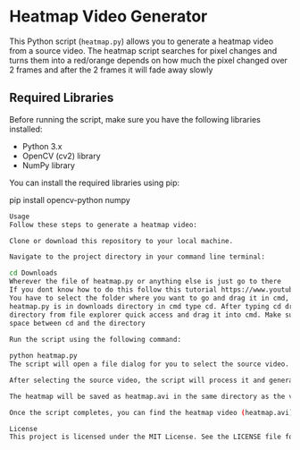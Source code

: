 # Heatmap Video Generator

This Python script (`heatmap.py`) allows you to generate a heatmap video from a source video. The heatmap script searches for pixel changes and turns them into a red/orange depends on how much the pixel changed over 2 frames and after the 2 frames it will fade away slowly

## Required Libraries

Before running the script, make sure you have the following libraries installed:

- Python 3.x
- OpenCV (cv2) library
- NumPy library

You can install the required libraries using pip:

pip install opencv-python numpy

```bash
Usage
Follow these steps to generate a heatmap video:

Clone or download this repository to your local machine.

Navigate to the project directory in your command line terminal:

cd Downloads
Wherever the file of heatmap.py or anything else is just go to there
If you dont know how to do this follow this tutorial https://www.youtube.com/watch?v=BfXh11ryBJg
You have to select the folder where you want to go and drag it in cmd, For example if the file
heatmap.py is in downloads directory in cmd type cd. After typing cd drag your downloads
directory from file explorer quick access and drag it into cmd. Make sure there is a
space between cd and the directory
 
Run the script using the following command:

python heatmap.py
The script will open a file dialog for you to select the source video.

After selecting the source video, the script will process it and generate the heatmap.

The heatmap will be saved as heatmap.avi in the same directory as the video, But you can also see the directory where it was saved after it finishes processing.

Once the script completes, you can find the heatmap video (heatmap.avi) in the same directory as the video.

License
This project is licensed under the MIT License. See the LICENSE file for details.
